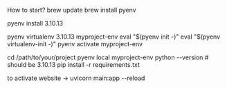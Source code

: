 How to start?
brew update
brew install pyenv

pyenv install 3.10.13

pyenv virtualenv 3.10.13 myproject-env
eval "$(pyenv init -)"
eval "$(pyenv virtualenv-init -)"
pyenv activate myproject-env

cd /path/to/your/project
pyenv local myproject-env
python --version # should be 3.10.13
pip install -r requirements.txt


to activate website -> uvicorn main:app --reload
